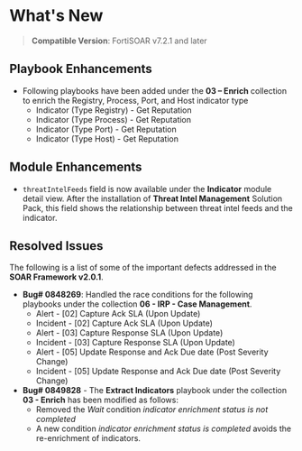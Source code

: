 # What's New

>**Compatible Version**: FortiSOAR v7.2.1 and later

## Playbook Enhancements

- Following playbooks have been added under the **03 – Enrich** collection to enrich the Registry, Process, Port, and Host indicator type
  - Indicator (Type Registry) - Get Reputation
  - Indicator (Type Process) - Get Reputation
  - Indicator (Type Port) - Get Reputation
  - Indicator (Type Host) - Get Reputation

## Module Enhancements
- `threatIntelFeeds` field is now available under the **Indicator** module detail view. After the installation of **Threat Intel Management** Solution Pack, this field shows the relationship between threat intel feeds and the indicator.

## Resolved Issues

The following is a list of some of the important defects addressed in the **SOAR Framework v2.0.1**.

- **Bug# 0848269**: Handled the race conditions for the following playbooks under the collection **06 - IRP - Case Management**.   
  - Alert - [02] Capture Ack SLA (Upon Update)
  - Incident - [02] Capture Ack SLA (Upon Update)
  - Alert - [03] Capture Response SLA (Upon Update)
  - Incident - [03] Capture Response SLA (Upon Update)
  - Alert - [05] Update Response and Ack Due date (Post Severity Change)
  - Incident - [05] Update Response and Ack Due date (Post Severity Change)
- **Bug# 0849828** - The **Extract Indicators** playbook under the collection **03 - Enrich** has been modified as follows:
  - Removed the *Wait* condition *indicator enrichment status is not completed*
  - A new condition *indicator enrichment status is completed* avoids the re-enrichment of indicators.
